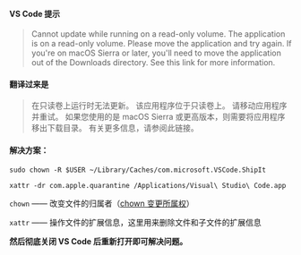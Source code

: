 #### VS Code 提示

> Cannot update while running on a read-only volume. The application is on a read-only volume. Please move the application and try again. If you're on macOS Sierra or later, you'll need to move the application out of the Downloads directory. See this link for more information.

#### 翻译过来是

>在只读卷上运行时无法更新。 该应用程序位于只读卷上。 请移动应用程序并重试。 如果您使用的是 macOS Sierra 或更高版本，则需要将应用程序移出下载目录。 有关更多信息，请参阅此链接。

#### 解决方案：

```shell
sudo chown -R $USER ~/Library/Caches/com.microsoft.VSCode.ShipIt

xattr -dr com.apple.quarantine /Applications/Visual\ Studio\ Code.app
```

`chown` —— 改变文件的归属者（[chown 变更所属权](../%F0%9F%93%9F%20%E7%BB%88%E7%AB%AF/Linux%20%E5%91%BD%E4%BB%A4/%E6%9D%83%E9%99%90%E7%AE%A1%E7%90%86/chmod%20%E5%8F%98%E6%9B%B4%E6%9D%83%E9%99%90.md)）

`xattr` —— 操作文件的扩展信息，这里用来删除文件和子文件的扩展信息

**然后彻底关闭 VS Code 后重新打开即可解决问题。**
